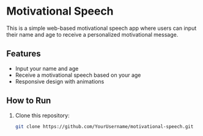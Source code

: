 # Motivational Speech

This is a simple web-based motivational speech app where users can input their name and age to receive a personalized motivational message.

## Features

- Input your name and age
- Receive a motivational speech based on your age
- Responsive design with animations

## How to Run

1. Clone this repository:
   ```bash
   git clone https://github.com/YourUsername/motivational-speech.git

